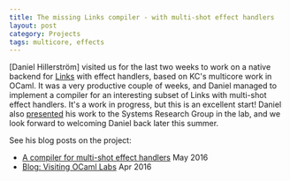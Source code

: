 ```yaml
---
title: The missing Links compiler - with multi-shot effect handlers
layout: post
category: Projects
tags: multicore, effects
---
```


[Daniel Hillerström] visited us for the last two weeks to work on a native
backend for [Links](http://blog.dhil.net/posts/2015-11-15-programming-with-effect-handlers-in-links-1.html) with effect handlers, based on KC's multicore work in OCaml. It was a very
productive couple of weeks, and Daniel managed to implement a compiler
for an interesting subset of Links with multi-shot effect handlers.
It's a work in progress, but this is an excellent start! Daniel
also [presented](http://homepages.inf.ed.ac.uk/s1467124/talks/ocl2016-04.pdf)
his work to the Systems Research Group in the lab, and we look forward
to welcoming Daniel back later this summer.

See his blog posts on the project:

-   [A compiler for multi-shot effect
    handlers](http://blog.dhil.net/posts/2016-05-08-a-compiler-for-multi-shot-effect-handlers.html)
    May 2016
-   [Blog: Visiting OCaml
    Labs](http://blog.dhil.net/posts/2016-04-18-visiting-ocamllabs-day-1.html)
    Apr 2016
